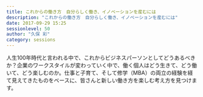```yaml
---
title: これからの働き方　自分らしく働き、イノベーションを産むには
description: "これからの働き方　自分らしく働き、イノベーションを産むには"
date: 2017-09-29 15:25
sessionlevel: 50
author: "久保 彩"
category: sessions
---
```

人生100年時代と言われる中で、これからビジネスパーソンとしてどうあるべきか？企業のワークスタイルが変わっていく中で、働く個人はどう生きて、どう働いて、どう楽しむのか。仕事と子育て、そして修学（MBA）の両立の経験を経て見えてきたものをベースに、皆さんと新しい働き方を楽しむ考え方を見つけます。
